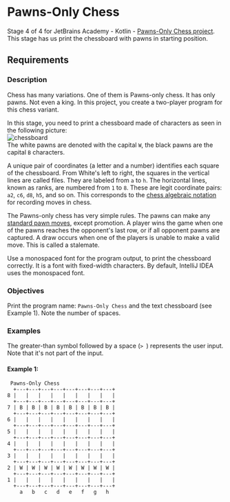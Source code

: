 # Pawns-Only Chess
Stage 4 of 4 for JetBrains Academy - Kotlin - [Pawns-Only Chess project](https://hyperskill.org/projects/182/stages/922/implement).   
This stage has us print the chessboard with pawns in starting position.
## Requirements
### Description
Chess has many variations. One of them is Pawns-only chess. It has only pawns. Not even a king. In this project, you create a two-player program for this chess variant.

In this stage, you need to print a chessboard made of characters as seen in the following picture:    
![chessboard](https://user-images.githubusercontent.com/64429863/129505463-e517114c-91d0-4dcc-89b8-13dfef150806.png)    
The white pawns are denoted with the capital `W`, the black pawns are the capital `B` characters.

A unique pair of coordinates (a letter and a number) identifies each square of the chessboard. From White's left to right, the squares in the vertical lines are called files. They are labeled from `a` to `h`. The horizontal lines, known as ranks, are numbered from `1` to `8`. These are legit coordinate pairs: `a2`, `c6`, `d8`, `h5`, and so on. This corresponds to the [chess algebraic notation](https://en.wikipedia.org/wiki/Algebraic_notation_(chess)) for recording moves in chess.

The Pawns-only chess has very simple rules. The pawns can make any [standard pawn moves](https://en.wikipedia.org/wiki/Pawn_(chess)), except promotion. A player wins the game when one of the pawns reaches the opponent's last row, or if all opponent pawns are captured. A draw occurs when one of the players is unable to make a valid move. This is called a stalemate.

Use a monospaced font for the program output, to print the chessboard correctly. It is a font with fixed-width characters. By default, IntelliJ IDEA uses the monospaced font.
### Objectives
Print the program name: `Pawns-Only Chess` and the text chessboard (see Example 1). Note the number of spaces.
### Examples
The greater-than symbol followed by a space (`> `) represents the user input. Note that it's not part of the input.
#### Example 1:
```text
 Pawns-Only Chess
  +---+---+---+---+---+---+---+---+
8 |   |   |   |   |   |   |   |   |
  +---+---+---+---+---+---+---+---+
7 | B | B | B | B | B | B | B | B |
  +---+---+---+---+---+---+---+---+
6 |   |   |   |   |   |   |   |   |
  +---+---+---+---+---+---+---+---+
5 |   |   |   |   |   |   |   |   |
  +---+---+---+---+---+---+---+---+
4 |   |   |   |   |   |   |   |   |
  +---+---+---+---+---+---+---+---+
3 |   |   |   |   |   |   |   |   |
  +---+---+---+---+---+---+---+---+
2 | W | W | W | W | W | W | W | W |
  +---+---+---+---+---+---+---+---+
1 |   |   |   |   |   |   |   |   |
  +---+---+---+---+---+---+---+---+
    a   b   c   d   e   f   g   h
```